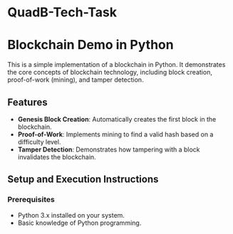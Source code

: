 # QuadB-Tech-Task

# Blockchain Demo in Python

This is a simple implementation of a blockchain in Python. It demonstrates the core concepts of blockchain technology, including block creation, proof-of-work (mining), and tamper detection.

## Features
- **Genesis Block Creation**: Automatically creates the first block in the blockchain.
- **Proof-of-Work**: Implements mining to find a valid hash based on a difficulty level.
- **Tamper Detection**: Demonstrates how tampering with a block invalidates the blockchain.

## Setup and Execution Instructions

### Prerequisites
- Python 3.x installed on your system.
- Basic knowledge of Python programming.

